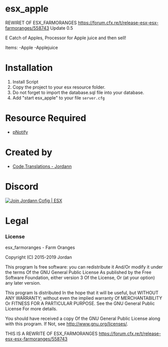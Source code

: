 # esx_apple
REWIRET OF ESX_FARMORANGES https://forum.cfx.re/t/release-esx-esx-farmoranges/558743
Update 0.5

E Catch of Apples, Processor for Apple juice and then sell!

Items:
-Apple
-Applejuice

# Installation
1. Install Script
3. Copy the project to your esx resource folder.
4. Do not forget to import the database.sql file into your database.
5. Add "start esx_apple" to your file `server.cfg`


# Resource Required
- [pNotify](https://github.com/ESX-Brasil/pNotify)

# Created by
- [Code,Translations - Jordann](https://github.com/jordann124)

# Discord

[![Join Jordann Cofig | ESX](https://discordapp.com/api/guilds/584087495755563008/embed.png?style=banner2)](https://discord.gg/AkDrAuP)

# Legal
### License
esx_farmoranges - Farm Oranges

Copyright (C) 2015-2019 Jordan

This program Is free software: you can redistribute it And/Or modify it under the terms Of the GNU General Public License As published by the Free Software Foundation, either version 3 Of the License, Or (at your option) any later version.

This program Is distributed In the hope that it will be useful, but WITHOUT ANY WARRANTY; without even the implied warranty Of MERCHANTABILITY Or FITNESS FOR A PARTICULAR PURPOSE. See the GNU General Public License For more details.

You should have received a copy Of the GNU General Public License along with this program. If Not, see http://www.gnu.org/licenses/.


THIS IS A REWRITE OF ESX_FARMORANGES https://forum.cfx.re/t/release-esx-esx-farmoranges/558743
